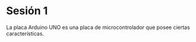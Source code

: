 # Sesión 1

La placa Arduino UNO es una placa de microcontrolador que posee ciertas características.
